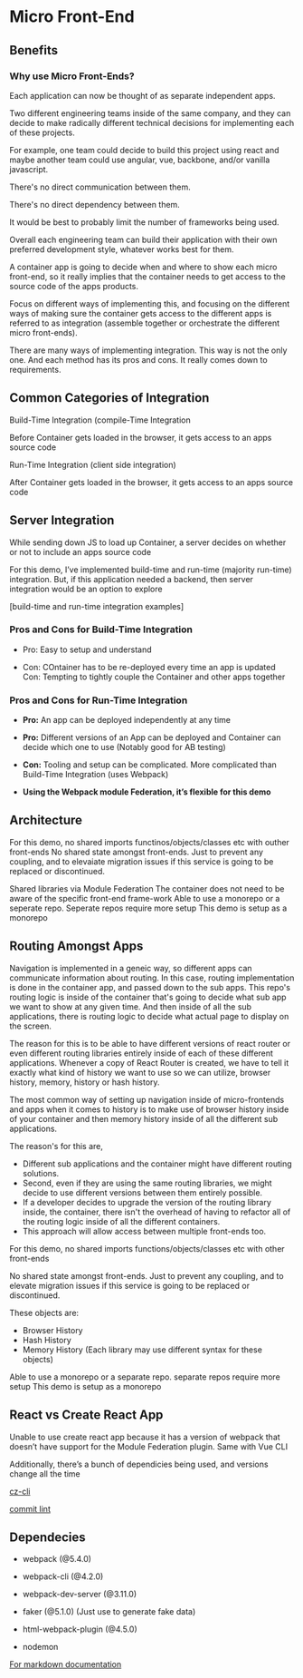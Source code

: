 # Micro Front-End

## Benefits

### Why use Micro Front-Ends?

Each application can now be thought of as separate independent apps.

Two different engineering teams inside of the same company, and they can decide to make radically different technical decisions for implementing each of these projects.

For example, one team could decide to build this project using react and maybe another team could use angular, vue, backbone, and/or vanilla javascript.

There's no direct communication between them.

There's no direct dependency between them.

It would be best to probably limit the number of frameworks being used.

Overall each engineering team can build their application with their own preferred
development style, whatever works best for them.

A container app is going to decide when and where to show each micro front-end, so it really implies that the container needs to get access to the source code of the apps products.

Focus on different ways of implementing this, and focusing on the different ways of making sure the container gets access to the different apps is referred to as integration (assemble
together or orchestrate the different micro front-ends).

There are many ways of implementing integration. This way is not the only one. And each method has its pros and cons. It really comes down to requirements.

## Common Categories of Integration

Build-Time Integration (compile-Time Integration

Before Container gets loaded in the browser, it gets access to an apps source code

Run-Time Integration (client side integration)

After Container gets loaded in the browser, it gets access to an apps source code

## Server Integration

While sending down JS to load up Container, a server decides on whether or not to include an apps source code

For this demo, I’ve implemented build-time and run-time (majority run-time) integration. But, if this application needed a backend, then server integration would be an option to explore

[build-time and run-time integration examples]

### Pros and Cons for Build-Time Integration

- Pro: Easy to setup and understand

- Con: COntainer has to be re-deployed every time an app is updated
  Con: Tempting to tightly couple the Container and other apps together

### Pros and Cons for Run-Time Integration

- **Pro:** An app can be deployed independently at any time

- **Pro:** Different versions of an App can be deployed and Container can decide which one to use (Notably good for AB testing)

- **Con:** Tooling and setup can be complicated. More complicated than Build-Time Integration (uses Webpack)

- **Using the Webpack module Federation, it’s flexible for this demo**

## Architecture

For this demo, no shared imports functinos/objects/classes etc with outher front-ends No shared state amongst front-ends. Just to prevent any coupling, and to elevaiate migration issues if this service is going to be replaced or discontinued.

Shared libraries via Module Federation The container does not need to be aware of the specific front-end frame-work Able to use a monorepo or a seperate repo. Seperate repos require more setup This demo is setup as a monorepo

## Routing Amongst Apps

Navigation is implemented in a geneic way, so different apps can communicate information about routing. In this case, routing implementation is done in the container app, and passed down to the sub apps. This repo's routing logic is inside of the container that's going to decide what sub app we want to show at any given time. And then inside of all the sub applications, there is routing logic to decide what actual page to display on the screen.

The reason for this is to be able to have different versions of react router or even different routing libraries entirely inside of each of these different applications. Whenever a copy of React Router is created, we have to tell it exactly what kind of history we want to use so we can utilize, browser history, memory, history or hash history.

The most common way of setting up navigation inside of micro-frontends and apps when it comes to history is to make use of browser history inside of your container and then memory history inside of all the different sub applications.

The reason's for this are,

- Different sub applications and the container might have different routing solutions.
- Second, even if they are using the same routing libraries, we might decide to use different versions between them entirely possible.
- If a developer decides to upgrade the version of the routing library inside, the container, there isn't the overhead of having to refactor all of the routing logic inside of all the different containers.
- This approach will allow access between multiple front-ends too.

For this demo, no shared imports functions/objects/classes etc with other front-ends

No shared state amongst front-ends. Just to prevent any coupling, and to elevate migration issues if this service is going to be replaced or discontinued.

These objects are:

- Browser History
- Hash History
- Memory History
  (Each library may use different syntax for these objects)

Able to use a monorepo or a separate repo. separate repos require more setup
This demo is setup as a monorepo

## React vs Create React App

Unable to use create react app because it has a version of webpack that doesn’t have support for the Module Federation plugin. Same with Vue CLI

Additionally, there’s a bunch of dependicies being used, and versions change all the time

[cz-cli](https://github.com/commitizen/cz-cli)

[commit lint](https://github.com/conventional-changelog/commitlint)

## Dependecies

- webpack (@5.4.0)

- webpack-cli (@4.2.0)

- webpack-dev-server (@3.11.0)

- faker (@5.1.0)
  (Just use to generate fake data)

- html-webpack-plugin (@4.5.0)

- nodemon

[For markdown documentation](https://guides.github.com/features/mastering-markdown/)
